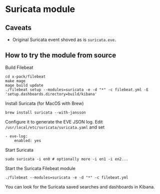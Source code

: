 # Suricata module

## Caveats

* Original Suricata event shoved as is `suricata.eve.`

## How to try the module from source

Build Filebeat

```
cd x-pack/filebeat
make mage
mage build update
./filebeat setup --modules=suricata -e -d "*" -c filebeat.yml -E 'setup.dashboards.directory=build/kibana'
```

Install Suricata (for MacOS with Brew)

```
brew install suricata --with-jansson
```

Configure it to generate the EVE JSON log. Edit `/usr/local/etc/suricata/suricata.yaml` and set

```
- eve-log:
    enabled: yes
```

Start Suricata

```
sudo suricata -i en0 # optionally more -i en1 -i en2...
```

Start the Suricata Filebeat module

```
./filebeat --modules=suricata -e -d "*" -c filebeat.yml
```

You can look for the Suricata saved searches and dashboards in Kibana.
